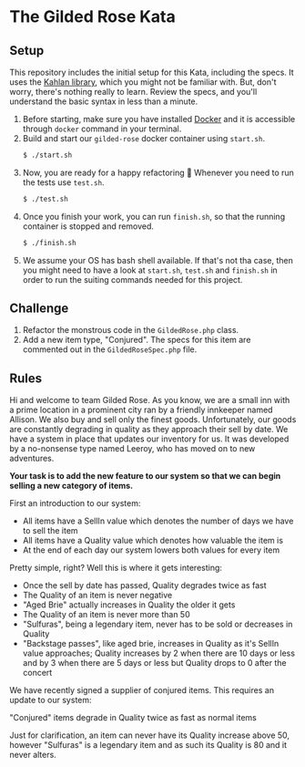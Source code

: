 # The Gilded Rose Kata

## Setup

This repository includes the initial setup for this Kata, including the specs. It uses the [Kahlan library](https://kahlan.github.io/docs/), which you might not be familiar with. But, don't worry, there's nothing really to learn. Review the specs, and you'll understand the basic syntax in less than a minute.

1. Before starting, make sure you have installed [Docker](https://www.docker.com/get-started) and it is accessible through `docker` command in your terminal.
2. Build and start our `gilded-rose` docker container using `start.sh`.
	```bash
	$ ./start.sh
	```
3. Now, you are ready for a happy refactoring 🎉 Whenever you need to run the tests use `test.sh`.
	```bash
	$ ./test.sh
	```
4. Once you finish your work, you can run `finish.sh`, so that the running container is stopped and removed.
	```bash
	$ ./finish.sh
	```
5. We assume your OS has bash shell available. If that's not tha case, then you might need to have a look at `start.sh`, `test.sh` and `finish.sh` in order to run the suiting commands needed for this project.

## Challenge

1. Refactor the monstrous code in the `GildedRose.php` class.
2. Add a new item type, "Conjured". The specs for this item are commented out in the `GildedRoseSpec.php` file.

## Rules

Hi and welcome to team Gilded Rose. As you know, we are a small inn with a prime location in a prominent city ran by a friendly innkeeper named Allison. We also buy and sell only the finest goods. Unfortunately, our goods are constantly degrading in quality as they approach their sell by date. We have a system in place that updates our inventory for us. It was developed by a no-nonsense type named Leeroy, who has moved on to new adventures.

**Your task is to add the new feature to our system so that we can begin selling a new category of items.**

First an introduction to our system:

- All items have a SellIn value which denotes the number of days we have to sell the item
- All items have a Quality value which denotes how valuable the item is
- At the end of each day our system lowers both values for every item

Pretty simple, right? Well this is where it gets interesting:

- Once the sell by date has passed, Quality degrades twice as fast
- The Quality of an item is never negative
- "Aged Brie" actually increases in Quality the older it gets
- The Quality of an item is never more than 50
- "Sulfuras", being a legendary item, never has to be sold or decreases in Quality
- "Backstage passes", like aged brie, increases in Quality as it's SellIn value approaches; Quality increases by 2 when there are 10 days or less and by 3 when there are 5 days or less but Quality drops to 0 after the concert

We have recently signed a supplier of conjured items. This requires an update to our system:

"Conjured" items degrade in Quality twice as fast as normal items

Just for clarification, an item can never have its Quality increase above 50, however "Sulfuras" is a legendary item and as such its Quality is 80 and it never alters.

